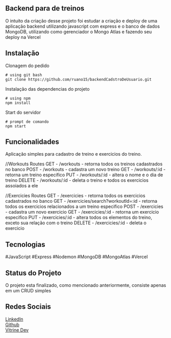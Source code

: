 ## Backend para de treinos

O intuito da criação desse projeto foi estudar a criação e deploy de uma aplicação backend utilizando javascript com express e o banco de dados MongoDB, utilizando como gerenciador o Mongo Atlas e fazendo seu deploy na Vercel

## Instalação

Clonagem do pedido

```Clonar o projeto
# using git bash
git clone https://github.com/ruano15/backendCadstroDeUsuario.git
```

Instalação das dependencias do projeto

```instalar as dependencias
# using npm
npm install
```

Start do servidor

```
# prompt de comando
npm start
```

## Funcionalidades

Aplicação simples para cadastro de treino e exercicios do treino.

//Workouts Routes
GET - /workouts - retorna todos os treinos cadastrados no banco
POST - /workouts - cadastra um novo treino
GET - /workouts/:id - retorna um treino especifico
PUT - /workouts/:id - altera o nome e o dia de treino
DELETE - /workouts/:id - deleta o treino e todos os exercicios assoiados a ele

//Exercicies Routes
GET - /exercicies - retorna todos os exercicios cadastrados no banco
GET - /exercicies/search?workoutId=:id - retorna todos os exercicios relacionados a um treino especifico
POST - /exercicies - cadastra um novo exercicio
GET - /exercicies/:id - retorna um exercicio especifico
PUT - /exercicies/:id - altera todos os elementos do treino, exceto sua relação com o treino
DELETE - /exercicies/:id - deleta o exercicio

## Tecnologias

#JavaScript #Express #Nodemon #MongoDB #MongoAtlas #Vercel

## Status do Projeto

O projeto esta finalizado, como mencionado anteriormente, consiste apenas em um CRUD simples

## Redes Sociais

[LinkedIn](https://www.linkedin.com/in/lucasruano/)<br/>
[Github](https://github.com/ruano15)<br/>
[Vitrine Dev](https://cursos.alura.com.br/vitrinedev/lucas-ruano15)<br/>
